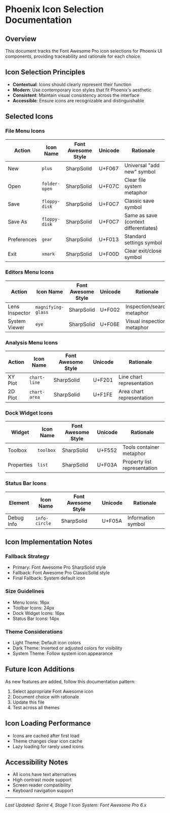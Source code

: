 # Phoenix Icon Selection Documentation

## Overview
This document tracks the Font Awesome Pro icon selections for Phoenix UI components, providing traceability and rationale for each choice.

## Icon Selection Principles
- **Contextual**: Icons should clearly represent their function
- **Modern**: Use contemporary icon styles that fit Phoenix's aesthetic
- **Consistent**: Maintain visual consistency across the interface
- **Accessible**: Ensure icons are recognizable and distinguishable

## Selected Icons

### File Menu Icons
| Action | Icon Name | Font Awesome Style | Unicode | Rationale |
|--------|-----------|-------------------|---------|-----------|
| New | `plus` | SharpSolid | U+F067 | Universal "add new" symbol |
| Open | `folder-open` | SharpSolid | U+F07C | Clear file system metaphor |
| Save | `floppy-disk` | SharpSolid | U+F0C7 | Classic save symbol |
| Save As | `floppy-disk` | SharpSolid | U+F0C7 | Same as save (context differentiates) |
| Preferences | `gear` | SharpSolid | U+F013 | Standard settings symbol |
| Exit | `xmark` | SharpSolid | U+F00D | Clear exit/close symbol |

### Editors Menu Icons
| Action | Icon Name | Font Awesome Style | Unicode | Rationale |
|--------|-----------|-------------------|---------|-----------|
| Lens Inspector | `magnifying-glass` | SharpSolid | U+F002 | Inspection/search metaphor |
| System Viewer | `eye` | SharpSolid | U+F06E | Visual inspection metaphor |

### Analysis Menu Icons
| Action | Icon Name | Font Awesome Style | Unicode | Rationale |
|--------|-----------|-------------------|---------|-----------|
| XY Plot | `chart-line` | SharpSolid | U+F201 | Line chart representation |
| 2D Plot | `chart-area` | SharpSolid | U+F1FE | Area chart representation |

### Dock Widget Icons
| Widget | Icon Name | Font Awesome Style | Unicode | Rationale |
|--------|-----------|-------------------|---------|-----------|
| Toolbox | `toolbox` | SharpSolid | U+F552 | Tools container metaphor |
| Properties | `list` | SharpSolid | U+F03A | Property list representation |

### Status Bar Icons
| Element | Icon Name | Font Awesome Style | Unicode | Rationale |
|---------|-----------|-------------------|---------|-----------|
| Debug Info | `info-circle` | SharpSolid | U+F05A | Information symbol |

## Icon Implementation Notes

### Fallback Strategy
- Primary: Font Awesome Pro SharpSolid style
- Fallback: Font Awesome Pro ClassicSolid style
- Final Fallback: System default icon

### Size Guidelines
- Menu Icons: 16px
- Toolbar Icons: 24px
- Dock Widget Icons: 16px
- Status Bar Icons: 14px

### Theme Considerations
- Light Theme: Default icon colors
- Dark Theme: Inverted or adjusted colors for visibility
- System Theme: Follow system icon appearance

## Future Icon Additions
As new features are added, follow this documentation pattern:
1. Select appropriate Font Awesome icon
2. Document choice with rationale
3. Update this file
4. Test across all themes

## Icon Loading Performance
- Icons are cached after first load
- Theme changes clear icon cache
- Lazy loading for rarely used icons

## Accessibility Notes
- All icons have text alternatives
- High contrast mode support
- Screen reader compatibility
- Keyboard navigation support

---
*Last Updated: Sprint 4, Stage 1*
*Icon System: Font Awesome Pro 6.x*
